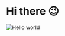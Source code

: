 # Hi there 😉

<img src="https://raw.githubusercontent.com/sagar-viradiya/sagar-viradiya/master/resources/banner.png" alt="Hello world">   

<!--
**Dianian/Dianian** is a ✨ _special_ ✨ repository because its `README.md` (this file) appears on your GitHub profile.

Here are some ideas to get you started:

- 🔭 I’m currently working on ...
- 🌱 I’m currently learning ...
- 👯 I’m looking to collaborate on ...
- 🤔 I’m looking for help with ...
- 💬 Ask me about ...
- 📫 How to reach me: ...
- 😄 Pronouns: ...
- ⚡ Fun fact: ...

🔭Languages and Tools:   
   
<code><img height="20" src="https://github.com/Dianian/Dianian/blob/master/icon/java.png"></code>
<code><img height="20" src="https://github.com/Dianian/Dianian/blob/master/icon/android.png"></code>
<code><img height="20" src="https://github.com/Dianian/Dianian/blob/master/icon/html.png"></code>
<code><img height="20" src="https://github.com/Dianian/Dianian/blob/master/icon/css.png"></code>
<code><img height="20" src="https://github.com/Dianian/Dianian/blob/master/icon/js.png"></code>
<code><img height="20" src="https://github.com/Dianian/Dianian/blob/master/icon/miniprogram.png"></code>
<code><img height="20" src="https://github.com/Dianian/Dianian/blob/master/icon/vscode.png"></code>
<code><img height="20" src="https://github.com/Dianian/Dianian/blob/master/icon/idea.png"></code>   
   
🌱 I’m currently learning:   
   
<code><img height="20" src="https://github.com/Dianian/Dianian/blob/master/icon/kotlin.png"></code> 
<code><img height="20" src="https://github.com/Dianian/Dianian/blob/master/icon/dart.png"></code> 
<code><img height="20" src="https://github.com/Dianian/Dianian/blob/master/icon/flutter.png"></code> 
<code><img height="20" src="https://github.com/Dianian/Dianian/blob/master/icon/javaweb.png"></code> 
<code><img height="20" src="https://github.com/Dianian/Dianian/blob/master/icon/node.png"></code> 
<code><img height="20" src="https://github.com/Dianian/Dianian/blob/master/icon/Vue.png"></code> 
<code><img height="20" src="https://github.com/Dianian/Dianian/blob/master/icon/python.png"></code>   
   
-->
<!--[![Anurag's github stats](https://github-readme-stats.vercel.app/api?username=Dianian&show_icons=true)](https://github.com/anuraghazra/github-readme-stats)--> 
   
<!--[![Top Langs](https://github-readme-stats.vercel.app/api/top-langs/?username=Dianian)](https://github.com/anuraghazra/github-readme-stats) -->
 

